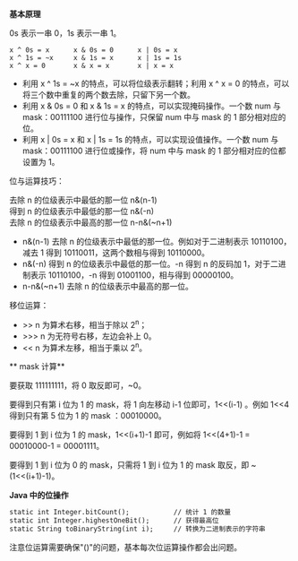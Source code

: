 **基本原理**   
  
0s 表示一串 0，1s 表示一串 1。  
  
```  
x ^ 0s = x      x & 0s = 0      x | 0s = x  
x ^ 1s = ~x     x & 1s = x      x | 1s = 1s  
x ^ x = 0       x & x = x       x | x = x  
```  
  
- 利用 x ^ 1s = \~x 的特点，可以将位级表示翻转；利用 x ^ x = 0 的特点，可以将三个数中重复的两个数去除，只留下另一个数。  
- 利用 x & 0s = 0 和 x & 1s = x 的特点，可以实现掩码操作。一个数 num 与 mask：00111100 进行位与操作，只保留 num 中与 mask 的 1 部分相对应的位。  
- 利用 x | 0s = x 和 x | 1s = 1s 的特点，可以实现设值操作。一个数 num 与 mask：00111100 进行位或操作，将 num 中与 mask 的 1 部分相对应的位都设置为 1。  
  
位与运算技巧：  
  
  去除 n 的位级表示中最低的那一位    n&(n-1)  
  得到 n 的位级表示中最低的那一位    n&(-n)   
  去除 n 的位级表示中最高的那一位    n-n&(\~n+1)   
  
- n&(n-1) 去除 n 的位级表示中最低的那一位。例如对于二进制表示 10110100，减去 1 得到 10110011，这两个数相与得到 10110000。  
- n&(-n) 得到 n 的位级表示中最低的那一位。-n 得到 n 的反码加 1，对于二进制表示 10110100，-n 得到 01001100，相与得到 00000100。  
- n-n&(\~n+1) 去除 n 的位级表示中最高的那一位。
  
  
移位运算：  
  
- \>\> n 为算术右移，相当于除以 2<sup>n</sup>；  
- \>\>\> n 为无符号右移，左边会补上 0。  
- &lt;&lt; n 为算术左移，相当于乘以 2<sup>n</sup>。  
  
** mask 计算**   
  
要获取 111111111，将 0 取反即可，\~0。  
  
要得到只有第 i 位为 1 的 mask，将 1 向左移动 i-1 位即可，1&lt;&lt;(i-1) 。例如 1&lt;&lt;4 得到只有第 5 位为 1 的 mask ：00010000。  
  
要得到 1 到 i 位为 1 的 mask，1&lt;&lt;(i+1)-1 即可，例如将 1&lt;&lt;(4+1)-1 = 00010000-1 = 00001111。  
  
要得到 1 到 i 位为 0 的 mask，只需将 1 到 i 位为 1 的 mask 取反，即 \~(1&lt;&lt;(i+1)-1)。  
  
**Java 中的位操作**   
  
```html  
static int Integer.bitCount();           // 统计 1 的数量  
static int Integer.highestOneBit();      // 获得最高位  
static String toBinaryString(int i);     // 转换为二进制表示的字符串  
```
注意位运算需要确保"()"的问题，基本每次位运算操作都会出问题。
